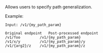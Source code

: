 Allows users to specify path generalization.

Example:

```
Input: /v1/{my_path_param}

Original endpoint   Post-processed endpoint
/v1/foo         /v1/{my_path_param}
/v1/x/y         /v1/{my_path_param}/y
/v1/{arg2}/z    /v1/{my_path_param}/z
```
